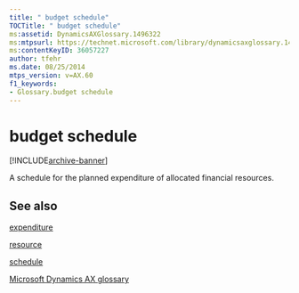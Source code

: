```yaml
---
title: " budget schedule"
TOCTitle: " budget schedule"
ms:assetid: DynamicsAXGlossary.1496322
ms:mtpsurl: https://technet.microsoft.com/library/dynamicsaxglossary.1496322(v=AX.60)
ms:contentKeyID: 36057227
author: tfehr
ms.date: 08/25/2014
mtps_version: v=AX.60
f1_keywords:
- Glossary.budget schedule
---
```


# budget schedule


[!INCLUDE[archive-banner](includes/archive-banner.md)]

A schedule for the planned expenditure of allocated financial resources.

## See also

[expenditure](expenditure.md)

[resource](resource.md)

[schedule](schedule.md)

[Microsoft Dynamics AX glossary](glossary/microsoft-dynamics-ax-glossary.md)

  


